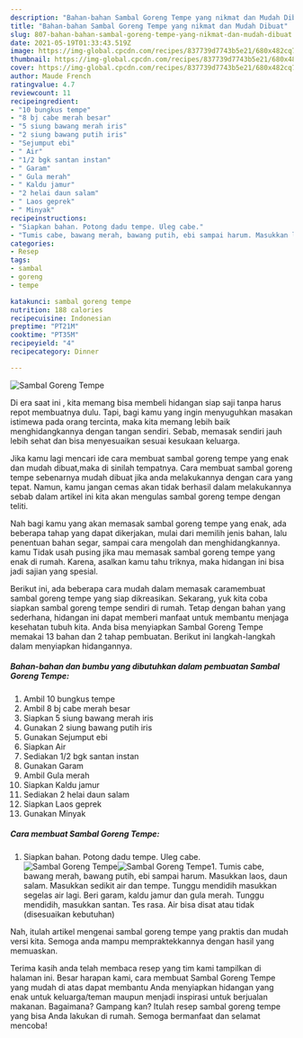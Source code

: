 ```yaml
---
description: "Bahan-bahan Sambal Goreng Tempe yang nikmat dan Mudah Dibuat"
title: "Bahan-bahan Sambal Goreng Tempe yang nikmat dan Mudah Dibuat"
slug: 807-bahan-bahan-sambal-goreng-tempe-yang-nikmat-dan-mudah-dibuat
date: 2021-05-19T01:33:43.519Z
image: https://img-global.cpcdn.com/recipes/837739d7743b5e21/680x482cq70/sambal-goreng-tempe-foto-resep-utama.jpg
thumbnail: https://img-global.cpcdn.com/recipes/837739d7743b5e21/680x482cq70/sambal-goreng-tempe-foto-resep-utama.jpg
cover: https://img-global.cpcdn.com/recipes/837739d7743b5e21/680x482cq70/sambal-goreng-tempe-foto-resep-utama.jpg
author: Maude French
ratingvalue: 4.7
reviewcount: 11
recipeingredient:
- "10 bungkus tempe"
- "8 bj cabe merah besar"
- "5 siung bawang merah iris"
- "2 siung bawang putih iris"
- "Sejumput ebi"
- " Air"
- "1/2 bgk santan instan"
- " Garam"
- " Gula merah"
- " Kaldu jamur"
- "2 helai daun salam"
- " Laos geprek"
- " Minyak"
recipeinstructions:
- "Siapkan bahan. Potong dadu tempe. Uleg cabe."
- "Tumis cabe, bawang merah, bawang putih, ebi sampai harum. Masukkan laos, daun salam. Masukkan sedikit air dan tempe. Tunggu mendidih masukkan segelas air lagi. Beri garam, kaldu jamur dan gula merah. Tunggu mendidih, masukkan santan. Tes rasa. Air bisa disat atau tidak (disesuaikan kebutuhan)"
categories:
- Resep
tags:
- sambal
- goreng
- tempe

katakunci: sambal goreng tempe 
nutrition: 188 calories
recipecuisine: Indonesian
preptime: "PT21M"
cooktime: "PT35M"
recipeyield: "4"
recipecategory: Dinner

---
```



![Sambal Goreng Tempe](https://img-global.cpcdn.com/recipes/837739d7743b5e21/680x482cq70/sambal-goreng-tempe-foto-resep-utama.jpg)

Di era  saat ini , kita memang bisa membeli hidangan siap saji tanpa harus repot membuatnya dulu. Tapi, bagi kamu yang ingin menyuguhkan masakan istimewa pada orang tercinta, maka kita memang lebih baik menghidangkannya dengan tangan sendiri. Sebab, memasak sendiri jauh lebih sehat dan bisa menyesuaikan sesuai kesukaan keluarga.

Jika kamu lagi mencari ide cara membuat sambal goreng tempe yang enak dan mudah dibuat,maka di sinilah tempatnya. Cara membuat sambal goreng tempe  sebenarnya mudah dibuat jika anda melakukannya dengan cara yang tepat. Namun, kamu jangan cemas akan tidak berhasil dalam melakukannya 
sebab dalam artikel ini kita akan mengulas sambal goreng tempe dengan teliti.  



Nah bagi kamu yang akan memasak sambal goreng tempe yang enak, ada beberapa tahap yang dapat dikerjakan, mulai dari memilih jenis bahan, lalu penentuan bahan segar, sampai cara mengolah dan menghidangkannya. kamu Tidak usah pusing jika mau memasak sambal goreng tempe yang enak di rumah. Karena, asalkan kamu  tahu triknya, maka hidangan ini bisa jadi sajian yang spesial.

Berikut ini, ada beberapa cara mudah dalam memasak caramembuat sambal goreng tempe yang siap dikreasikan. Sekarang, yuk kita coba siapkan sambal goreng tempe sendiri di rumah. Tetap dengan bahan yang sederhana, hidangan ini dapat memberi manfaat untuk membantu menjaga kesehatan tubuh kita. Anda bisa menyiapkan Sambal Goreng Tempe memakai 13 bahan dan 2 tahap pembuatan. Berikut ini langkah-langkah dalam menyiapkan hidangannya.

<!--inarticleads1-->

##### Bahan-bahan dan bumbu yang dibutuhkan dalam pembuatan Sambal Goreng Tempe:

1. Ambil 10 bungkus tempe
1. Ambil 8 bj cabe merah besar
1. Siapkan 5 siung bawang merah iris
1. Gunakan 2 siung bawang putih iris
1. Gunakan Sejumput ebi
1. Siapkan  Air
1. Sediakan 1/2 bgk santan instan
1. Gunakan  Garam
1. Ambil  Gula merah
1. Siapkan  Kaldu jamur
1. Sediakan 2 helai daun salam
1. Siapkan  Laos geprek
1. Gunakan  Minyak




<!--inarticleads2-->

##### Cara membuat Sambal Goreng Tempe:

1. Siapkan bahan. Potong dadu tempe. Uleg cabe.
<img src="https://img-global.cpcdn.com/steps/8ad5de1d6daa2c8a/160x128cq70/sambal-goreng-tempe-langkah-memasak-1-foto.jpg" alt="Sambal Goreng Tempe"><img src="https://img-global.cpcdn.com/steps/87c3fbca09dd6db7/160x128cq70/sambal-goreng-tempe-langkah-memasak-1-foto.jpg" alt="Sambal Goreng Tempe">1. Tumis cabe, bawang merah, bawang putih, ebi sampai harum. Masukkan laos, daun salam. Masukkan sedikit air dan tempe. Tunggu mendidih masukkan segelas air lagi. Beri garam, kaldu jamur dan gula merah. Tunggu mendidih, masukkan santan. Tes rasa. Air bisa disat atau tidak (disesuaikan kebutuhan)




Nah, itulah artikel mengenai  sambal goreng tempe  yang praktis dan mudah versi kita. Semoga anda mampu mempraktekkannya dengan hasil yang memuaskan. 

Terima kasih anda telah membaca resep yang tim kami tampilkan di halaman ini. Besar harapan kami, cara membuat  Sambal Goreng Tempe yang mudah di atas dapat membantu Anda menyiapkan hidangan yang enak untuk keluarga/teman maupun menjadi inspirasi untuk berjualan makanan. Bagaimana? Gampang kan? Itulah resep sambal goreng tempe yang bisa Anda lakukan di rumah. Semoga bermanfaat dan selamat mencoba!

